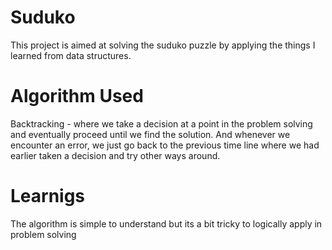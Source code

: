 # Suduko
This project is aimed at solving the suduko puzzle 
by applying the things I learned from data structures.

# Algorithm Used
Backtracking - where we take a decision at a point in the
problem solving and eventually proceed until we find the
solution. And whenever we encounter an error, we just go
back to the previous time line where we had earlier taken
a decision and try other ways around.

# Learnigs
The algorithm is simple to understand but its a bit tricky
to logically apply in problem solving
